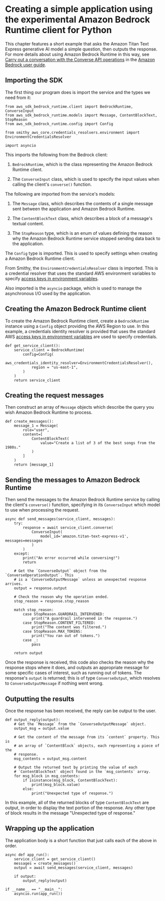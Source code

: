 # Creating a simple application using the experimental Amazon Bedrock Runtime client for Python<a name="simple-app"></a>

This chapter features a short example that asks the Amazon Titan Text Express generative AI model a simple question, then outputs the response\. For more details about using Amazon Bedrock Runtime in this way, see [Carry out a conversation with the Converse API operations](https://docs.aws.amazon.com/bedrock/latest/userguide/conversation-inference.html) in the [Amazon Bedrock user guide](https://docs.aws.amazon.com/bedrock/latest/userguide/what-is-bedrock.html)\.

## Importing the SDK<a name="simple-app-imports"></a>

The first thing our program does is import the service and the types we need from it:

```
from aws_sdk_bedrock_runtime.client import BedrockRuntime, ConverseInput
from aws_sdk_bedrock_runtime.models import Message, ContentBlockText, StopReason
from aws_sdk_bedrock_runtime.config import Config

from smithy_aws_core.credentials_resolvers.environment import EnvironmentCredentialsResolver

import asyncio
```

This imports the following from the Bedrock client:

1. `BedrockRuntime`, which is the class representing the Amazon Bedrock Runtime client\.

1. The `ConverseInput` class, which is used to specify the input values when calling the client's `converse()` function\.

The following are imported from the service's models:

1. The `Message` class, which describes the contents of a single message sent between the application and Amazon Bedrock Runtime\.

1. The `ContentBlockText` class, which describes a block of a message's textual content\.

1. The `StopReason` type, which is an enum of values defining the reason why the Amazon Bedrock Runtime service stopped sending data back to the application\.

The `Config` type is imported\. This is used to specify settings when creating a Amazon Bedrock Runtime client\.

From Smithy, the `EnvironmentCredentialsResolver` class is imported\. This is a credential resolver that uses the standard AWS environment variables to specify [access keys in environment variables](https://docs.aws.amazon.com/sdkref/latest/guide/access-users.html)\.

Also imported is the `asyncio` package, which is used to manage the asynchronous I/O used by the application\.

## Creating the Amazon Bedrock Runtime client<a name="simple-app-create-client"></a>

To create the Amazon Bedrock Runtime client, create a `BedrockRuntime` instance using a `Config` object providing the AWS Region to use\. In this example, a credentials identity resolver is provided that uses the standard AWS [access keys in environment variables](https://docs.aws.amazon.com/sdkref/latest/guide/access-users.html) are used to specify credentials\. 

```
def get_service_client():
    service_client = BedrockRuntime(
        config=Config(
            aws_credentials_identity_resolver=EnvironmentCredentialsResolver(),
            region = "us-east-1",
        )
    )
    return service_client
```

## Creating the request messages<a name="simple-app-messages"></a>

Then construct an array of `Message` objects which describe the query you wish Amazon Bedrock Runtime to process\.

```
def create_messages():
    message_1 = Message(
        role="user",
        content=[
            ContentBlockText(
                value="Create a list of 3 of the best songs from the 1980s."
            )
        ]
    )
    return [message_1]
```

## Sending the messages to Amazon Bedrock Runtime<a name="simple-app-send-messages"></a>

Then send the messages to the Amazon Bedrock Runtime service by calling the client's `converse()` function, specifying in its `ConverseInput` which model to use when processing the request\.

```
async def send_messages(service_client, messages):
    try:
        response = await service_client.converse(
            ConverseInput(
                model_id='amazon.titan-text-express-v1', messages=messages
            )
        )
    except:
        print("An error occurred while conversing!")
        return

    # Get the `ConverseOutput` object from the `ConverseOperationOutput`. This
    # is a `ConverseOutputMessage` unless an unexpected response arrives.
    output = response.output

    # Check the reason why the operation ended.
    stop_reason = response.stop_reason

    match stop_reason:
        case StopReason.GUARDRAIL_INTERVENED:
            print("A guardrail intervened in the response.")
        case StopReason.CONTENT_FILTERED:
            print("The content was filtered.")
        case StopReason.MAX_TOKENS:
            print("You ran out of tokens.")
        case _:
            pass

    return output
```

Once the response is received, this code also checks the reason why the response stops where it does, and outputs an appropriate message for some specific cases of interest, such as running out of tokens\. The response's `output` is returned; this is of type `ConverseOutput`, which resolves to `ConverseOutputMessage` if nothing went wrong\.

## Outputting the results<a name="simple-app-output"></a>

Once the response has been received, the reply can be output to the user\.

```
def output_reply(output):
    # Get the `Message` from the `ConverseOutputMessage` object.
    output_msg = output.value

    # Get the content of the message from its `content` property. This is
    # an array of `ContentBlock` objects, each representing a piece of the
    # response.
    msg_contents = output_msg.content
    
    # Output the returned text by printing the value of each
    # `ContentBlockText` object found in the `msg_contents` array.
    for msg_block in msg_contents:
        if isinstance(msg_block, ContentBlockText):
            print(msg_block.value)
        else:
            print("Unexpected type of response.")
```

In this example, all of the returned blocks of type `ContentBlockText` are output, in order to display the text portion of the response\. Any other type of block results in the message "Unexpected type of response\."

## Wrapping up the application<a name="simple-app-run"></a>

The application body is a short function that just calls each of the above in order\.

```
async def app_run():
    service_client = get_service_client()
    messages = create_messages()
    output = await send_messages(service_client, messages)

    if output:
        output_reply(output)
    
if __name__ == "__main__":
    asyncio.run(app_run())
```